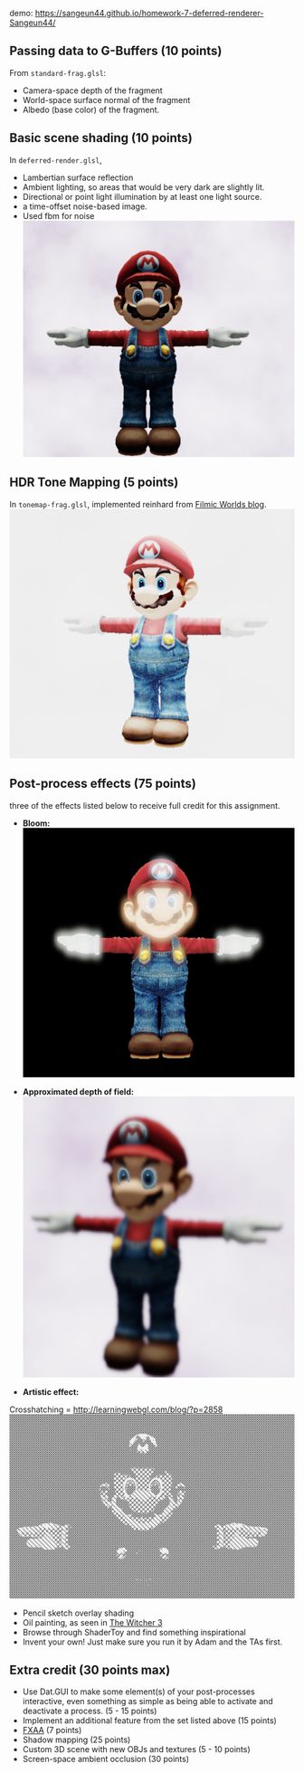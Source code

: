 demo: https://sangeun44.github.io/homework-7-deferred-renderer-Sangeun44/

## Passing data to G-Buffers (10 points)
From `standard-frag.glsl`:
* Camera-space depth of the fragment
* World-space surface normal of the fragment
* Albedo (base color) of the fragment.

## Basic scene shading (10 points)
In `deferred-render.glsl`,
* Lambertian surface reflection 
* Ambient lighting, so areas that would be very dark are slightly lit.
* Directional or point light illumination by at least one light source.
* a time-offset noise-based image. 
* Used fbm for noise
![](fbm.png)
## HDR Tone Mapping (5 points)
In `tonemap-frag.glsl`, implemented reinhard from [Filmic Worlds blog](http://filmicworlds.com/blog/filmic-tonemapping-operators/).
![](toneMap.png)
## Post-process effects (75 points)
three of the effects listed below to receive full credit for this assignment. 

* __Bloom:__ 
![](bloom.png)
* __Approximated depth of field:__ 
![](DOF.png)

* __Artistic effect:__ 

Crosshatching = http://learningwebgl.com/blog/?p=2858
![](crosshatching.png)
   * Pencil sketch overlay shading
   * Oil painting, as seen in [The Witcher 3](https://gameitecture.files.wordpress.com/2015/10/887492_10205878896945699_541624563347038791_o.jpg)
   * Browse through ShaderToy and find something inspirational
   * Invent your own! Just make sure you run it by Adam and the TAs first.

## Extra credit (30 points max)
* Use Dat.GUI to make some element(s) of your post-processes interactive, even something as simple as being able to activate and deactivate a process. (5 - 15 points)
* Implement an additional feature from the set listed above (15 points)
* [FXAA](http://developer.download.nvidia.com/assets/gamedev/files/sdk/11/FXAA_WhitePaper.pdf) (7 points)
* Shadow mapping (25 points)
* Custom 3D scene with new OBJs and textures (5 - 10 points)
* Screen-space ambient occlusion (30 points)
